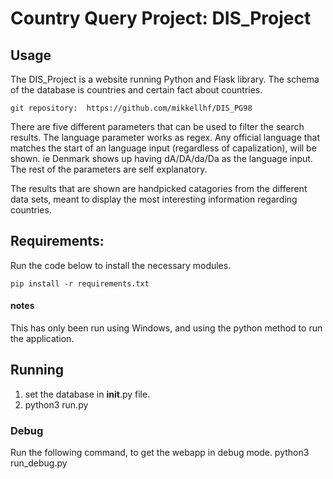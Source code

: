 # Country Query Project: DIS_Project
## Usage
The DIS_Project is a website running Python and Flask library.
The schema of the database is countries and certain fact about countries.

    git repository:  https://github.com/mikkellhf/DIS_PG98

There are five different parameters that can be used to filter the search results. 
The language parameter works as regex. Any official language that matches the start of an language input (regardless of capalization), will be shown. ie Denmark shows up having dA/DA/da/Da as the language input. The rest of the parameters are self explanatory. 

The results that are shown are handpicked catagories from the different data sets, meant to display the most interesting information regarding countries. 

## Requirements:
Run the code below to install the necessary modules.

    pip install -r requirements.txt

#### notes
This has only been run using Windows, and using the python method to run the application. 

## Running
1. set the database in __init__.py file.
2. 
    python3 run.py

### Debug
Run the following command, to get the webapp in debug mode. 
    python3 run_debug.py

